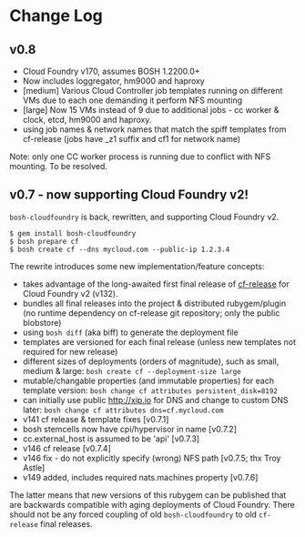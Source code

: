 # Change Log

## v0.8

* Cloud Foundry v170, assumes BOSH 1.2200.0+
* Now includes loggregator, hm9000 and haproxy
* [medium] Various Cloud Controller job templates running on different VMs due to each one demanding it perform NFS mounting
* [large] Now 15 VMs instead of 9 due to additional jobs - cc worker & clock, etcd, hm9000 and haproxy.
* using job names & network names that match the spiff templates from cf-release (jobs have _z1 suffix and cf1 for network name)

Note: only one CC worker process is running due to conflict with NFS mounting. To be resolved.

## v0.7 - now supporting Cloud Foundry v2!

`bosh-cloudfoundry` is back, rewritten, and supporting Cloud Foundry v2.

```
$ gem install bosh-cloudfoundry
$ bosh prepare cf
$ bosh create cf --dns mycloud.com --public-ip 1.2.3.4
```

The rewrite introduces some new implementation/feature concepts:

* takes advantage of the long-awaited first final release of [cf-release](https://github.com/cloudfoundry/cf-release) for Cloud Foundry v2 (v132).
* bundles all final releases into the project & distributed rubygem/plugin (no runtime dependency on cf-release git repository; only the public blobstore)
* using `bosh diff` (aka biff) to generate the deployment file
* templates are versioned for each final release (unless new templates not required for new release)
* different sizes of deployments (orders of magnitude), such as small, medium & large: `bosh create cf --deployment-size large`
* mutable/changable properties (and immutable properties) for each template version: `bosh change cf attributes persistent_disk=8192`
* can initially use public http://xip.io for DNS and change to custom DNS later: `bosh change cf attributes dns=cf.mycloud.com`
* v141 cf release & template fixes [v0.7.1]
* bosh stemcells now have cpi/hypervisor in name [v0.7.2]
* cc.external_host is assumed to be 'api' [v0.7.3]
* v146 cf release [v0.7.4]
* v146 fix - do not explicitly specify (wrong) NFS path [v0.7.5; thx Troy Astle]
* v149 added, includes required nats.machines property [v0.7.6]

The latter means that new versions of this rubygem can be published that are backwards compatible with aging deployments of Cloud Foundry. There should not be any forced coupling of old `bosh-cloudfoundry` to old `cf-release` final releases.
